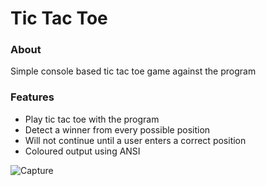
# Tic Tac Toe

### About
Simple console based tic tac toe game against the program

### Features
- Play tic tac toe with the program
- Detect a winner from every possible position
- Will not continue until a user enters a correct position
- Coloured output using ANSI

![Capture](https://user-images.githubusercontent.com/97055625/168840266-34742fcb-ea59-4c7a-a144-36d0b1f49262.PNG)
